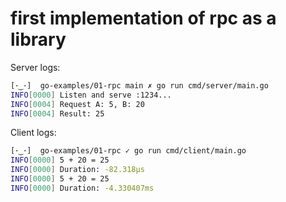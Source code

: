 # first implementation of rpc as a library

Server logs:

```bash
[･‿･]  go-examples/01-rpc main ✗ go run cmd/server/main.go
INFO[0000] Listen and serve :1234...
INFO[0004] Request A: 5, B: 20
INFO[0004] Result: 25
```

Client logs:
```bash
[･‿･]  go-examples/01-rpc ✓ go run cmd/client/main.go 
INFO[0000] 5 + 20 = 25
INFO[0000] Duration: -82.318µs
INFO[0000] 5 + 20 = 25
INFO[0000] Duration: -4.330407ms
```

